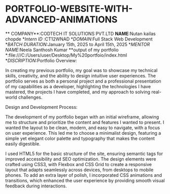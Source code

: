 # PORTFOLIO-WEBSITE-WITH-ADVANCED-ANIMATIONS
** COMPANY**:CODTECH IT SOLUTIONS PVT.LTD
**NAME**:Nutan kailas chopde
**Intern ID* :CT12WNAD
**DOMAIN*:Full Stack Web Development
**BATCH DURATION*:January 15th, 2025 to April 15th, 2025
**MENTOR NAME*:Neela Santhosh Kumar
**output of my portfolio *:file:///C:/Users/user/Desktop/My%20portfoio/index.html
**DISCRIPTION*:Portfolio Overview:

In creating my previous portfolio, my goal was to showcase my technical skills, creativity, and the ability to design intuitive user experiences. The portfolio serves as both a personal project and a professional presentation of my capabilities as a developer, highlighting the technologies I have mastered, the projects I have completed, and my approach to solving real-world challenges.

Design and Development Process:

The development of my portfolio began with an initial wireframe, allowing me to structure and prioritize the content and features I wanted to present. I wanted the layout to be clean, modern, and easy to navigate, with a focus on user experience. This led me to choose a minimalist design, featuring a simple yet elegant color palette and typography that makes the content easily digestible.

I used HTML5 for the basic structure of the site, ensuring semantic tags for improved accessibility and SEO optimization. The design elements were crafted using CSS3, with Flexbox and CSS Grid to create a responsive layout that adapts seamlessly across devices, from desktops to mobile phones. To add an extra layer of polish, I incorporated CSS animations and transitions, which enhanced the user experience by providing smooth visual feedback during interactions.


